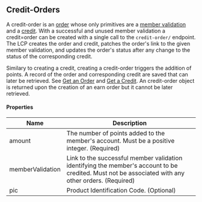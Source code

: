 ## Credit-Orders

A credit-order is an [order](#orders) whose only primitives are a [member validation](#member-validations) and a [credit](#credits). With a successful and unused member validation a credit=order can be created with a single call to the `credit-order/` endpoint. The LCP creates the order and credit, patches the order's link to the given member validation, and updates the order's status after any change to the status of the corresponding credit. 

Similary to creating a credit, creating a credit-order triggers the addition of points. A record of the order and corresponding credit are saved that can later be retrieved. See [Get an Order](#get-an-order) and [Get a Credit](#get-a-credit). An credit-order object is returned upon the creation of an earn order but it cannot be later retrieved.

#### Properties

<table>
    <thead>
        <tr>
            <th>Name</th>
            <th>Description</th>
        </tr>
    </thead>
    <tbody>
        <tr>
            <td>amount</td>
            <td>The number of points added to the member's account. Must be a positive integer. (Required)</td>
        </tr>
        <tr>
            <td>memberValidation</td>
            <td>Link to the successful member validation identifying the member's account to be credited. Must not be associated with any other orders. (Required)</td>
        </tr>
        <tr>
            <td>pic</td>
            <td>Product Identification Code. (Optional)</td>
        </tr>
    </tbody>
</table>
